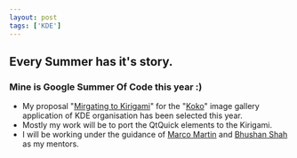 ```yaml
---
layout: post
tags: ['KDE']
---
```

## Every Summer has it's story.
### Mine is Google Summer Of Code this year :)
* My proposal "[Mirgating to Kirigami](https://summerofcode.withgoogle.com/projects/#5268432239984640)" for the "[Koko](https://cgit.kde.org/koko.git/)" image gallery application of KDE organisation has been selected this year.
* Mostly my work will be to port the QtQuick elements to the Kirigami.
* I will be working under the guidance of [Marco Martin](http://notmart.org/blog/) and [Bhushan Shah](http://blog.bshah.in/) as my mentors.
